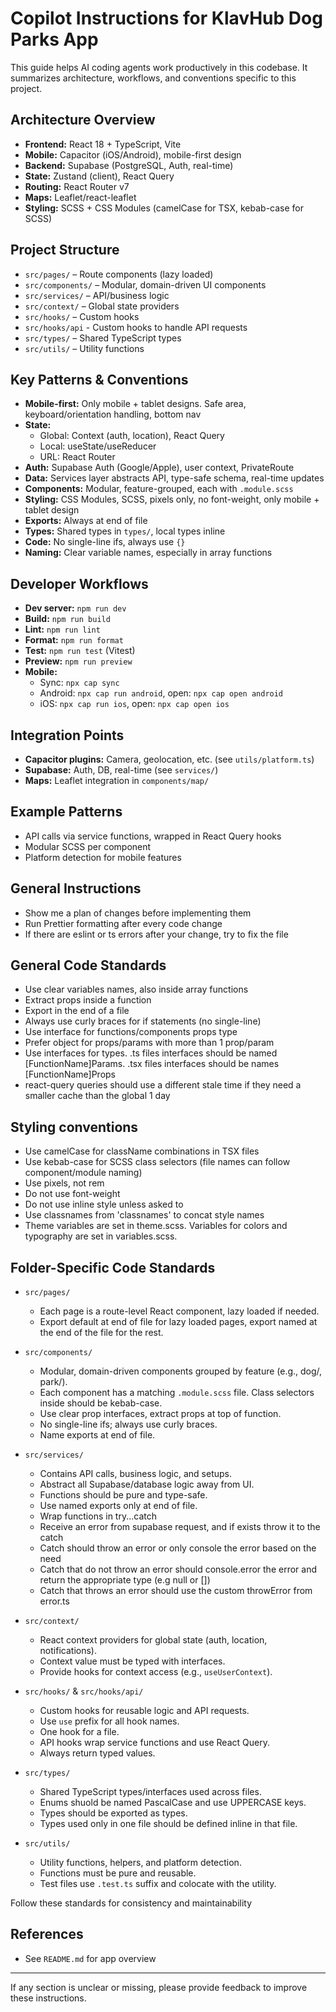 # Copilot Instructions for KlavHub Dog Parks App

This guide helps AI coding agents work productively in this codebase. It summarizes architecture, workflows, and conventions specific to this project.

## Architecture Overview

- **Frontend:** React 18 + TypeScript, Vite
- **Mobile:** Capacitor (iOS/Android), mobile-first design
- **Backend:** Supabase (PostgreSQL, Auth, real-time)
- **State:** Zustand (client), React Query
- **Routing:** React Router v7
- **Maps:** Leaflet/react-leaflet
- **Styling:** SCSS + CSS Modules (camelCase for TSX, kebab-case for SCSS)

## Project Structure

- `src/pages/` – Route components (lazy loaded)
- `src/components/` – Modular, domain-driven UI components
- `src/services/` – API/business logic
- `src/context/` – Global state providers
- `src/hooks/` – Custom hooks
- `src/hooks/api` - Custom hooks to handle API requests
- `src/types/` – Shared TypeScript types
- `src/utils/` – Utility functions

## Key Patterns & Conventions

- **Mobile-first:** Only mobile + tablet designs. Safe area, keyboard/orientation handling, bottom nav
- **State:**
  - Global: Context (auth, location), React Query
  - Local: useState/useReducer
  - URL: React Router
- **Auth:** Supabase Auth (Google/Apple), user context, PrivateRoute
- **Data:** Services layer abstracts API, type-safe schema, real-time updates
- **Components:** Modular, feature-grouped, each with `.module.scss`
- **Styling:** CSS Modules, SCSS, pixels only, no font-weight, only mobile + tablet design
- **Exports:** Always at end of file
- **Types:** Shared types in `types/`, local types inline
- **Code:** No single-line ifs, always use `{}`
- **Naming:** Clear variable names, especially in array functions

## Developer Workflows

- **Dev server:** `npm run dev`
- **Build:** `npm run build`
- **Lint:** `npm run lint`
- **Format:** `npm run format`
- **Test:** `npm run test` (Vitest)
- **Preview:** `npm run preview`
- **Mobile:**
  - Sync: `npx cap sync`
  - Android: `npx cap run android`, open: `npx cap open android`
  - iOS: `npx cap run ios`, open: `npx cap open ios`

## Integration Points

- **Capacitor plugins:** Camera, geolocation, etc. (see `utils/platform.ts`)
- **Supabase:** Auth, DB, real-time (see `services/`)
- **Maps:** Leaflet integration in `components/map/`

## Example Patterns

- API calls via service functions, wrapped in React Query hooks
- Modular SCSS per component
- Platform detection for mobile features

## General Instructions

- Show me a plan of changes before implementing them
- Run Prettier formatting after every code change
- If there are eslint or ts errors after your change, try to fix the file

## General Code Standards

- Use clear variables names, also inside array functions
- Extract props inside a function
- Export in the end of a file
- Always use curly braces for if statements (no single-line)
- Use interface for functions/components props type
- Prefer object for props/params with more than 1 prop/param
- Use interfaces for types. .ts files interfaces should be named [FunctionName]Params. .tsx files interfaces should be names [FunctionName]Props
- react-query queries should use a different stale time if they need a smaller cache than the global 1 day

## Styling conventions

- Use camelCase for className combinations in TSX files
- Use kebab-case for SCSS class selectors (file names can follow component/module naming)
- Use pixels, not rem
- Do not use font-weight
- Do not use inline style unless asked to
- Use classnames from 'classnames' to concat style names
- Theme variables are set in theme.scss. Variables for colors and typography are set in variables.scss.

## Folder-Specific Code Standards

- `src/pages/`
  - Each page is a route-level React component, lazy loaded if needed.
  - Export default at end of file for lazy loaded pages, export named at the end of the file for the rest.

- `src/components/`
  - Modular, domain-driven components grouped by feature (e.g., dog/, park/).
  - Each component has a matching `.module.scss` file. Class selectors inside should be kebab-case.
  - Use clear prop interfaces, extract props at top of function.
  - No single-line ifs; always use curly braces.
  - Name exports at end of file.

- `src/services/`
  - Contains API calls, business logic, and setups.
  - Abstract all Supabase/database logic away from UI.
  - Functions should be pure and type-safe.
  - Use named exports only at end of file.
  - Wrap functions in try...catch
  - Receive an error from supabase request, and if exists throw it to the catch
  - Catch should throw an error or only console the error based on the need
  - Catch that do not throw an error should console.error the error and return the appropriate type (e.g null or [])
  - Catch that throws an error should use the custom throwError from error.ts

- `src/context/`
  - React context providers for global state (auth, location, notifications).
  - Context value must be typed with interfaces.
  - Provide hooks for context access (e.g., `useUserContext`).

- `src/hooks/` & `src/hooks/api/`
  - Custom hooks for reusable logic and API requests.
  - Use `use` prefix for all hook names.
  - One hook for a file.
  - API hooks wrap service functions and use React Query.
  - Always return typed values.

- `src/types/`
  - Shared TypeScript types/interfaces used across files.
  - Enums shuold be named PascalCase and use UPPERCASE keys.
  - Types should be exported as types.
  - Types used only in one file should be defined inline in that file.

- `src/utils/`
  - Utility functions, helpers, and platform detection.
  - Functions must be pure and reusable.
  - Test files use `.test.ts` suffix and colocate with the utility.

Follow these standards for consistency and maintainability

## References

- See `README.md` for app overview

---

If any section is unclear or missing, please provide feedback to improve these instructions.
